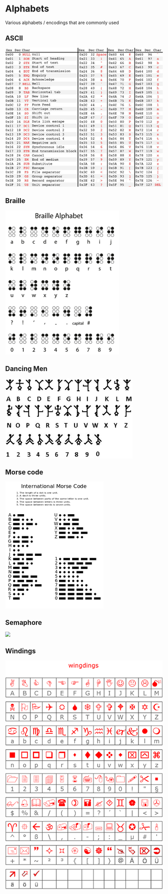 # Alphabets

Various alphabets / encodings that are commonly used

## ASCII

![](./images/ascii.jpg)

## Braille

![](./images/braille.jpg)

## Dancing Men

![](./images/dancingmen.png)

## Morse code

![](./images/morsecode.png)

## Semaphore

![](./images/sema.png)

## Windings

![](./images/windings-alphabet.gif)
